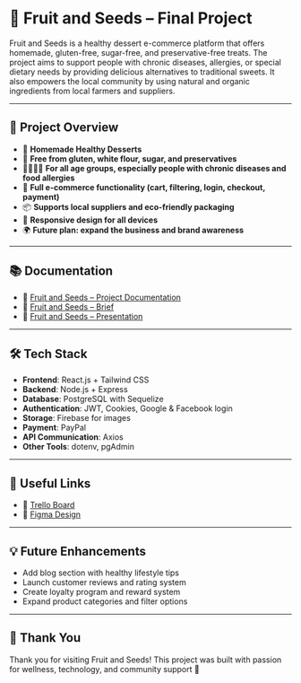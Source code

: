 # 🍓 Fruit and Seeds – Final Project

Fruit and Seeds is a healthy dessert e-commerce platform that offers homemade, gluten-free, sugar-free, and preservative-free treats. The project aims to support people with chronic diseases, allergies, or special dietary needs by providing delicious alternatives to traditional sweets. It also empowers the local community by using natural and organic ingredients from local farmers and suppliers.

---

## 🌟 Project Overview

- 🍰 **Homemade Healthy Desserts**
- 🌿 **Free from gluten, white flour, sugar, and preservatives**
- 👨‍👩‍👧‍👦 **For all age groups, especially people with chronic diseases and food allergies**
- 🛒 **Full e-commerce functionality (cart, filtering, login, checkout, payment)**
- 📦 **Supports local suppliers and eco-friendly packaging**
- 📱 **Responsive design for all devices**
- 🌍 **Future plan: expand the business and brand awareness**

---

## 📚 Documentation

- 📄 [Fruit and Seeds – Project Documentation](https://drive.google.com/file/d/19G1tvCD2mK0Vs4fuoQtuAGdLau0BRe_G/view?usp=drive_link)
- 📄 [Fruit and Seeds – Brief](https://drive.google.com/file/d/1sYYfDDZGrl8nCYYVxXNjQQU2hbYGAf-W/view?usp=drive_link)
- 📄 [Fruit and Seeds – Presentation](https://drive.google.com/file/d/1mrcyIECIVSkMXpEi7BQgvqYAlQXJRmZ-/view?usp=drive_link)

---

## 🛠 Tech Stack

- **Frontend**: React.js + Tailwind CSS
- **Backend**: Node.js + Express
- **Database**: PostgreSQL with Sequelize
- **Authentication**: JWT, Cookies, Google & Facebook login
- **Storage**: Firebase for images
- **Payment**: PayPal
- **API Communication**: Axios
- **Other Tools**: dotenv, pgAdmin

---

## 📌 Useful Links

- 🎯 [Trello Board](https://trello.com/b/GZRGKhdx/fruit-and-seeds-final-project)
- 🎨 [Figma Design](https://www.figma.com/design/vJhWAnQ7QiXbnoS8LWf2BP/Fruit-and-Seeds-%E2%80%93-Final-Project?node-id=0-1&t=Gs0wEUQJMS0GEh09-1)

---


## 💡 Future Enhancements

- Add blog section with healthy lifestyle tips
- Launch customer reviews and rating system
- Create loyalty program and reward system
- Expand product categories and filter options

---

## 🧡 Thank You

Thank you for visiting Fruit and Seeds! This project was built with passion for wellness, technology, and community support 🌱
